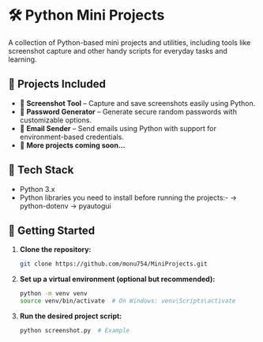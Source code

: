 # 🛠️ Python Mini Projects

A collection of Python-based mini projects and utilities, including tools like screenshot capture and other handy scripts for everyday tasks and learning.

## 📂 Projects Included

- 📸 **Screenshot Tool** – Capture and save screenshots easily using Python.
- 🔑 **Password Generator** – Generate secure random passwords with customizable options.
- 📧 **Email Sender** – Send emails using Python with support for environment-based credentials.
- 📝 **More projects coming soon...**

## 🧰 Tech Stack

- Python 3.x
- Python libraries you need to install before running the projects:- 
-> python-dotenv 
-> pyautogui



## 🚀 Getting Started

1. **Clone the repository:**
   ```bash
   git clone https://github.com/monu754/MiniProjects.git
   
2. **Set up a virtual environment (optional but recommended):**
   ```bash
   python -m venv venv
   source venv/bin/activate  # On Windows: venv\Scripts\activate

3. **Run the desired project script:**
   ```bash
   python screenshot.py  # Example


